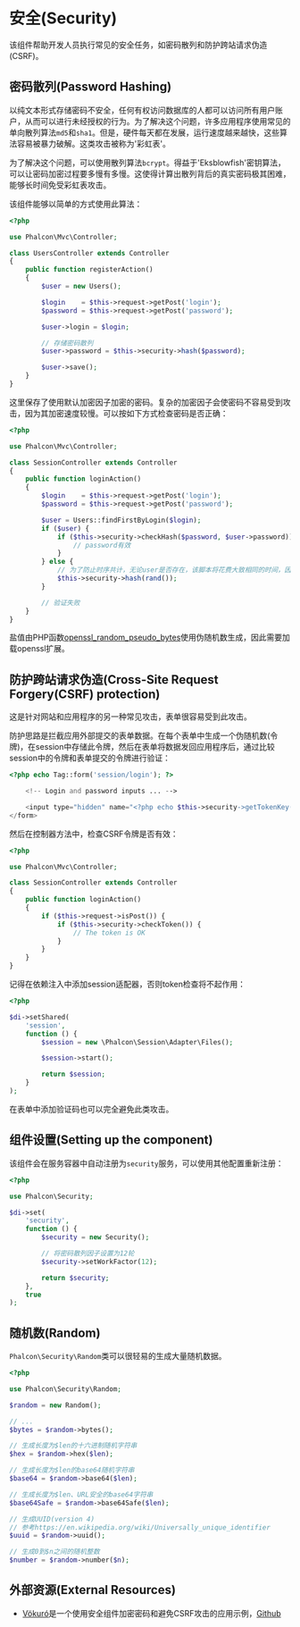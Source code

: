 # 安全(Security)
该组件帮助开发人员执行常见的安全任务，如密码散列和防护跨站请求伪造(CSRF)。
## 密码散列(Password Hashing)
以纯文本形式存储密码不安全，任何有权访问数据库的人都可以访问所有用户账户，从而可以进行未经授权的行为。为了解决这个问题，许多应用程序使用常见的单向散列算法`md5`和`sha1`。但是，硬件每天都在发展，运行速度越来越快，这些算法容易被暴力破解。这类攻击被称为'彩虹表'。

为了解决这个问题，可以使用散列算法`bcrypt`。得益于'Eksblowfish'密钥算法，可以让密码加密过程要多慢有多慢。这使得计算出散列背后的真实密码极其困难，能够长时间免受彩虹表攻击。

该组件能够以简单的方式使用此算法：
```php
<?php

use Phalcon\Mvc\Controller;

class UsersController extends Controller
{
    public function registerAction()
    {
        $user = new Users();

        $login    = $this->request->getPost('login');
        $password = $this->request->getPost('password');

        $user->login = $login;

        // 存储密码散列
        $user->password = $this->security->hash($password);

        $user->save();
    }
}
```
这里保存了使用默认加密因子加密的密码。复杂的加密因子会使密码不容易受到攻击，因为其加密速度较慢。可以按如下方式检查密码是否正确：
```php
<?php

use Phalcon\Mvc\Controller;

class SessionController extends Controller
{
    public function loginAction()
    {
        $login    = $this->request->getPost('login');
        $password = $this->request->getPost('password');

        $user = Users::findFirstByLogin($login);
        if ($user) {
            if ($this->security->checkHash($password, $user->password)) {
                // password有效
            }
        } else {
            // 为了防止时序共计，无论user是否存在，该脚本将花费大致相同的时间，因为它总会计算散列
            $this->security->hash(rand());
        }

        // 验证失败
    }
}
```
盐值由PHP函数[openssl_random_pseudo_bytes](http://php.net/manual/en/function.openssl-random-pseudo-bytes.php)使用伪随机数生成，因此需要加载openssl扩展。
## 防护跨站请求伪造(Cross-Site Request Forgery(CSRF) protection)
这是针对网站和应用程序的另一种常见攻击，表单很容易受到此攻击。

防护思路是拦截应用外部提交的表单数据。在每个表单中生成一个伪随机数(令牌)，在session中存储此令牌，然后在表单将数据发回应用程序后，通过比较session中的令牌和表单提交的令牌进行验证：
```php
<?php echo Tag::form('session/login'); ?>

    <!-- Login and password inputs ... -->

    <input type="hidden" name="<?php echo $this->security->getTokenKey(); ?>" value="<?php echo $this->security->getToken(); ?>">
</form>
```
然后在控制器方法中，检查CSRF令牌是否有效：
```php
<?php

use Phalcon\Mvc\Controller;

class SessionController extends Controller
{
    public function loginAction()
    {
        if ($this->request->isPost()) {
            if ($this->security->checkToken()) {
                // The token is OK
            }
        }
    }
}
```
记得在依赖注入中添加session适配器，否则token检查将不起作用：
```php
<?php

$di->setShared(
    'session',
    function () {
        $session = new \Phalcon\Session\Adapter\Files();

        $session->start();

        return $session;
    }
);
```
在表单中添加验证码也可以完全避免此类攻击。
## 组件设置(Setting up the component)
该组件会在服务容器中自动注册为`security`服务，可以使用其他配置重新注册：
```php
<?php

use Phalcon\Security;

$di->set(
    'security',
    function () {
        $security = new Security();

        // 将密码散列因子设置为12轮
        $security->setWorkFactor(12);

        return $security;
    },
    true
);
```
## 随机数(Random)
`Phalcon\Security\Random`类可以很轻易的生成大量随机数据。
```php
<?php

use Phalcon\Security\Random;

$random = new Random();

// ...
$bytes = $random->bytes();

// 生成长度为$len的十六进制随机字符串
$hex = $random->hex($len);

// 生成长度为$len的base64随机字符串
$base64 = $random->base64($len);

// 生成长度为$len、URL安全的base64字符串
$base64Safe = $random->base64Safe($len);

// 生成UUID(version 4)
// 参考https://en.wikipedia.org/wiki/Universally_unique_identifier
$uuid = $random->uuid();

// 生成0到$n之间的随机整数
$number = $random->number($n);
```
## 外部资源(External Resources)
- [Vökuró](https://vokuro.phalconphp.com/)是一个使用安全组件加密密码和避免CSRF攻击的应用示例，[Github](https://github.com/phalcon/vokuro)